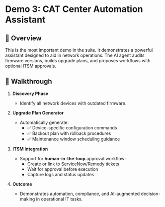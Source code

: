 # Demo 3: CAT Center Automation Assistant

## 📘 Overview

This is the most important demo in the suite. It demonstrates a powerful assistant designed to aid in network operations. The AI agent audits firmware versions, builds upgrade plans, and proposes workflows with optional ITSM approvals.

## 🚶 Walkthrough

1. **Discovery Phase**
   - Identify all network devices with outdated firmware.

2. **Upgrade Plan Generator**
   - Automatically generate:
     - ✅ Device-specific configuration commands
     - ✅ Backout plan with rollback procedures
     - ✅ Maintenance window scheduling guidance

3. **ITSM Integration**
   - Support for **human-in-the-loop** approval workflow:
     - Create or link to ServiceNow/Remedy tickets
     - Wait for approval before execution
     - Capture logs and status updates

4. **Outcome**
   - Demonstrates automation, compliance, and AI-augmented decision-making in operational IT tasks.
